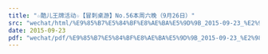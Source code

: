 ```yaml
---
title: "☆酷儿王牌活动☆【冒刺桌游】No.56本周六晚（9月26日）"
src: "wechat/html/%E9%85%B7%E5%84%BF%E8%AE%BA%E5%9D%9B_2015-09-23_%E2%98%86%E9%85%B7%E5%84%BF%E7%8E%8B%E7%89%8C%E6%B4%BB%E5%8A%A8%E2%98%86%E3%80%90%E5%86%92%E5%88%BA%E6%A1%8C%E6%B8%B8%E3%80%91No.56%E6%9C%AC%E5%91%A8%E5%85%AD%E6%99%9A%EF%BC%889%E6%9C%8826%E6%97%A5%EF%BC%89.html"
date: 2015-09-23
pdf: "wechat/pdf/%E9%85%B7%E5%84%BF%E8%AE%BA%E5%9D%9B_2015-09-23_%E2%98%86%E9%85%B7%E5%84%BF%E7%8E%8B%E7%89%8C%E6%B4%BB%E5%8A%A8%E2%98%86%E3%80%90%E5%86%92%E5%88%BA%E6%A1%8C%E6%B8%B8%E3%80%91No.56%E6%9C%AC%E5%91%A8%E5%85%AD%E6%99%9A%EF%BC%889%E6%9C%8826%E6%97%A5%EF%BC%89.pdf"
---
```

